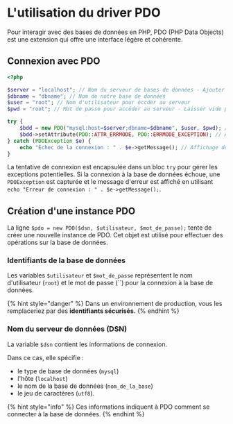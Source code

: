 # L'utilisation du driver PDO

Pour interagir avec des bases de données en PHP, PDO (PHP Data Objects) est une extension qui offre une interface légère et cohérente.

## Connexion avec PDO

```php
<?php

$server = "localhost"; // Nom du serveur de bases de données - Ajouter le port si différent de 3306 -> Exemple : "localhost:3308"
$dbname = "dbname"; // Nom de notre base de données
$user = "root"; // Nom d'utilisateur pour éccder au serveur
$pwd = "root"; // Mot de passe pour accéder au serveur - Laisser vide pour les users Mac OS

try {
    $bdd = new PDO("mysql:host=$server;dbname=$dbname", $user, $pwd); // Connexion à la bdd exercicepdo
    $bdd->setAttribute(PDO::ATTR_ERRMODE, PDO::ERRMODE_EXCEPTION); // Activation du mode d'erreur amélioré
} catch (PDOException $e) {
    echo "Échec de la connexion : " . $e->getMessage(); // Affichage de l'erreur en cas d'erreur
}
```

La tentative de connexion est encapsulée dans un bloc `try` pour gérer les exceptions potentielles. Si la connexion à la base de données échoue, une `PDOException` est capturée et le message d'erreur est affiché en utilisant `echo "Erreur de connexion : " . $e->getMessage();`.

## Création d'une instance PDO

La ligne `$pdo = new PDO($dsn, $utilisateur, $mot_de_passe);` tente de créer une nouvelle instance de PDO. Cet objet est utilisé pour effectuer des opérations sur la base de données.

### Identifiants de la base de données

Les variables `$utilisateur` et `$mot_de_passe` représentent le nom d'utilisateur (`root`) et le mot de passe (\`\`) pour la connexion à la base de données.&#x20;

{% hint style="danger" %}
Dans un environnement de production, vous les remplaceriez par des **identifiants sécurisés.**
{% endhint %}

### Nom du serveur de données (DSN)

La variable `$dsn` contient les informations de connexion.&#x20;

Dans ce cas, elle spécifie :&#x20;

* le type de base de données (`mysql`)
* l'hôte (`localhost`)
* le nom de la base de données (`nom_de_la_base`)
* le jeu de caractères (`utf8`).&#x20;

{% hint style="info" %}
Ces informations indiquent à PDO comment se connecter à la base de données.
{% endhint %}
